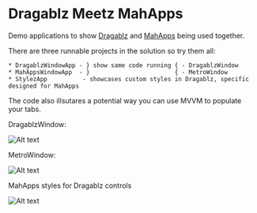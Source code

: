 Dragablz Meetz MahApps
=

Demo applications to show [Dragablz](https://github.com/ButchersBoy/Dragablz) and [MahApps](https://github.com/MahApps/MahApps.Metro) being used together.

There are three runnable projects in the solution so try them all:

	* DragablzWindowApp - } show same code running { - DragablzWindow
	* MahAppsWindowApp  - }                        { - MetroWindow
	* StylezApp          - showcases custom styles in Dragablz, specific designed for MahApps


The code also illsutares a potential way you can use MVVM to populate your tabs.

DragablzWindow:

![Alt text](https://dragablz.files.wordpress.com/2015/01/dragablzmeetsmahapps_dw1.gif "Using DragablzWindow")

MetroWindow:

![Alt text](https://dragablz.files.wordpress.com/2015/01/dragablzmeetsmahapps_mw1.gif "Using MetroWindow")

MahApps styles for Dragablz controls

![Alt text](https://dragablz.files.wordpress.com/2015/02/mahappsstylez2.gif "https://dragablz.files.wordpress.com/2015/02/mahappsstylez2.gif")
